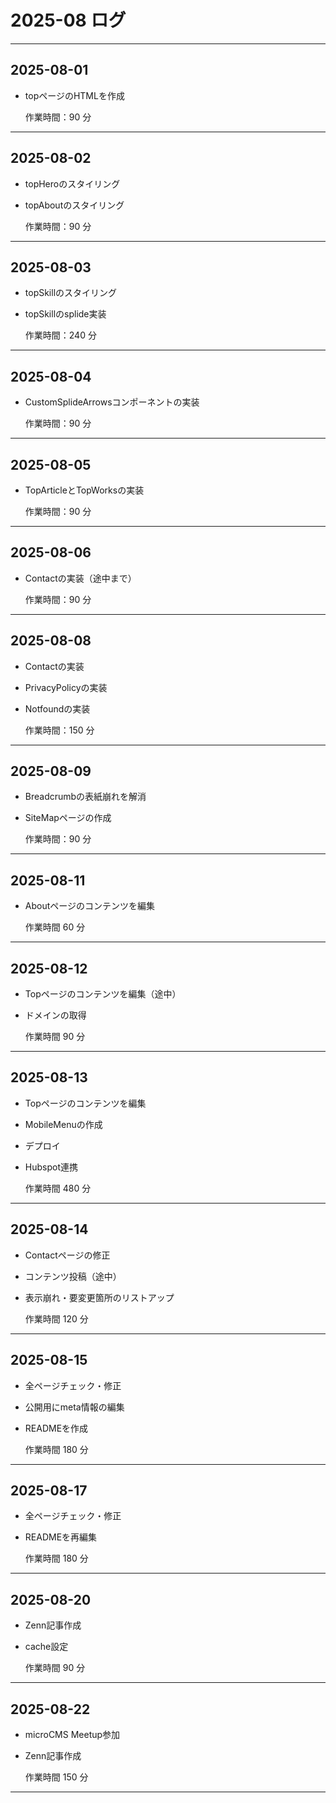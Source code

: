# 2025-08 ログ

---

## 2025-08-01

- topページのHTMLを作成

  作業時間：90 分

---

## 2025-08-02

- topHeroのスタイリング
- topAboutのスタイリング

  作業時間：90 分

---

## 2025-08-03

- topSkillのスタイリング
- topSkillのsplide実装

  作業時間：240 分

---

## 2025-08-04

- CustomSplideArrowsコンポーネントの実装

  作業時間：90 分

---

## 2025-08-05

- TopArticleとTopWorksの実装

  作業時間：90 分

---

## 2025-08-06

- Contactの実装（途中まで）

  作業時間：90 分

---

## 2025-08-08

- Contactの実装
- PrivacyPolicyの実装
- Notfoundの実装

  作業時間：150 分

---

## 2025-08-09

- Breadcrumbの表紙崩れを解消
- SiteMapページの作成

  作業時間：90 分

---

## 2025-08-11

- Aboutページのコンテンツを編集

  作業時間 60 分

---

## 2025-08-12

- Topページのコンテンツを編集（途中）
- ドメインの取得

  作業時間 90 分

---

## 2025-08-13

- Topページのコンテンツを編集
- MobileMenuの作成
- デプロイ
- Hubspot連携

  作業時間 480 分

---

## 2025-08-14

- Contactページの修正
- コンテンツ投稿（途中）
- 表示崩れ・要変更箇所のリストアップ

  作業時間 120 分

---

## 2025-08-15

- 全ページチェック・修正
- 公開用にmeta情報の編集
- READMEを作成

  作業時間 180 分

---

## 2025-08-17

- 全ページチェック・修正
- READMEを再編集

  作業時間 180 分

---

## 2025-08-20

- Zenn記事作成
- cache設定

  作業時間 90 分

---

## 2025-08-22

- microCMS Meetup参加
- Zenn記事作成

  作業時間 150 分

---
